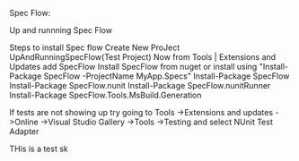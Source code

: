 Spec Flow:

Up and runnning Spec Flow


Steps to install Spec flow 
Create New ProJect UpAndRunningSpecFlow(Test Project)
Now from Tools | Extensions and Updates add SpecFlow
Install 
SpecFlow from nuget 
or install using "Install-Package SpecFlow -ProjectName MyApp.Specs"
Install-Package SpecFlow
Install-Package SpecFlow.nunit
Install-Package SpecFlow.nunitRunner
Install-Package SpecFlow.Tools.MsBuild.Generation

If tests are not showing up 
try going to Tools
		->Extensions and updates 
				->Online
					->Visual Studio Gallery
						->Tools
							->Testing and select NUnit Test Adapter
							
							
THis is a test sk 



